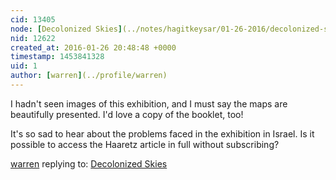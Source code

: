 ```yaml
---
cid: 13405
node: [Decolonized Skies](../notes/hagitkeysar/01-26-2016/decolonized-skies)
nid: 12622
created_at: 2016-01-26 20:48:48 +0000
timestamp: 1453841328
uid: 1
author: [warren](../profile/warren)
---
```


I hadn't seen images of this exhibition, and I must say the maps are beautifully presented. I'd love a copy of the booklet, too! 

It's so sad to hear about the problems faced in the exhibition in Israel. Is it possible to access the Haaretz article in full without subscribing? 

[warren](../profile/warren) replying to: [Decolonized Skies](../notes/hagitkeysar/01-26-2016/decolonized-skies)

